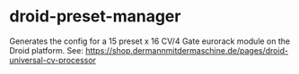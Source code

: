 # droid-preset-manager
Generates the config for a 15 preset x 16 CV/4 Gate eurorack module on the Droid platform. See: https://shop.dermannmitdermaschine.de/pages/droid-universal-cv-processor
